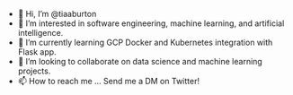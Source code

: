- 👋 Hi, I’m @tiaaburton
- 👀 I’m interested in software engineering, machine learning, and artificial intelligence.
- 🌱 I’m currently learning GCP Docker and Kubernetes integration with Flask app.
- 💞️ I’m looking to collaborate on data science and machine learning projects.
- 📫 How to reach me ... Send me a DM on Twitter!

<!---
tiaaburton/tiaaburton is a ✨ special ✨ repository because its `README.md` (this file) appears on your GitHub profile.
You can click the Preview link to take a look at your changes.
--->
